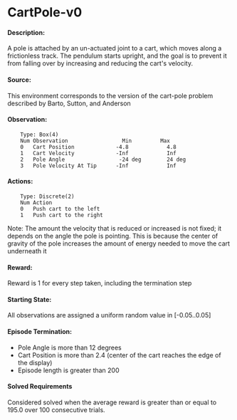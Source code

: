 
#  CartPole-v0

#### Description:
A pole is attached by an un-actuated joint to a cart, which moves along a frictionless track. The pendulum starts upright, and the goal is to prevent it from falling over by increasing and reducing the cart's velocity.
    
#### Source:
This environment corresponds to the version of the cart-pole problem described by Barto, Sutton, and Anderson

#### Observation: 
        Type: Box(4)
        Num	Observation                 Min         Max
        0	Cart Position             -4.8            4.8
        1	Cart Velocity             -Inf            Inf
        2	Pole Angle                 -24 deg        24 deg
        3	Pole Velocity At Tip      -Inf            Inf

#### Actions:
        Type: Discrete(2)
        Num	Action
        0	Push cart to the left
        1	Push cart to the right

Note: The amount the velocity that is reduced or increased is not fixed; it depends on the angle the pole is pointing. This is because the center of gravity of the pole increases the amount of energy needed to move the cart underneath it

#### Reward:
Reward is 1 for every step taken, including the termination step
#### Starting State:
All observations are assigned a uniform random value in [-0.05..0.05]
#### Episode Termination:
* Pole Angle is more than 12 degrees
* Cart Position is more than 2.4 (center of the cart reaches the edge of the display)
* Episode length is greater than 200

#### Solved Requirements
Considered solved when the average reward is greater than or equal to 195.0 over 100 consecutive trials.